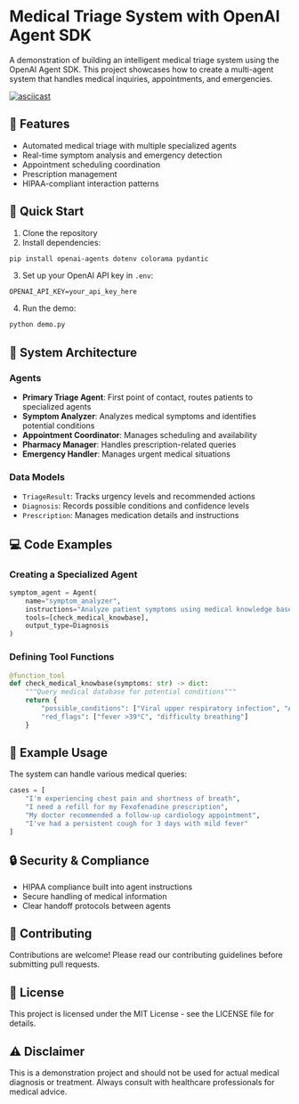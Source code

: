 # Medical Triage System with OpenAI Agent SDK

A demonstration of building an intelligent medical triage system using the OpenAI Agent SDK. This project showcases how to create a multi-agent system that handles medical inquiries, appointments, and emergencies.

[![asciicast](https://asciinema.org/a/707708.svg)](https://asciinema.org/a/707708)

## 🏥 Features

- Automated medical triage with multiple specialized agents
- Real-time symptom analysis and emergency detection
- Appointment scheduling coordination
- Prescription management
- HIPAA-compliant interaction patterns

## 🚀 Quick Start

1. Clone the repository
2. Install dependencies:
```bash
pip install openai-agents dotenv colorama pydantic
```

3. Set up your OpenAI API key in `.env`:
```env
OPENAI_API_KEY=your_api_key_here
```

4. Run the demo:
```bash
python demo.py
```

## 🔧 System Architecture

### Agents
- **Primary Triage Agent**: First point of contact, routes patients to specialized agents
- **Symptom Analyzer**: Analyzes medical symptoms and identifies potential conditions
- **Appointment Coordinator**: Manages scheduling and availability
- **Pharmacy Manager**: Handles prescription-related queries
- **Emergency Handler**: Manages urgent medical situations

### Data Models
- `TriageResult`: Tracks urgency levels and recommended actions
- `Diagnosis`: Records possible conditions and confidence levels
- `Prescription`: Manages medication details and instructions

## 💻 Code Examples

### Creating a Specialized Agent
```python
symptom_agent = Agent(
    name="symptom_analyzer",
    instructions="Analyze patient symptoms using medical knowledge base...",
    tools=[check_medical_knowbase],
    output_type=Diagnosis
)
```

### Defining Tool Functions
```python
@function_tool
def check_medical_knowbase(symptoms: str) -> dict:
    """Query medical database for potential conditions"""
    return {
        "possible_conditions": ["Viral upper respiratory infection", "Allergic rhinitis"],
        "red_flags": ["fever >39°C", "difficulty breathing"]
    }
```

## 📝 Example Usage

The system can handle various medical queries:
```python
cases = [
    "I'm experiencing chest pain and shortness of breath",
    "I need a refill for my Fexofenadine prescription",
    "My doctor recommended a follow-up cardiology appointment",
    "I've had a persistent cough for 3 days with mild fever"
]
```

## 🔒 Security & Compliance

- HIPAA compliance built into agent instructions
- Secure handling of medical information
- Clear handoff protocols between agents

## 🤝 Contributing

Contributions are welcome! Please read our contributing guidelines before submitting pull requests.

## 📄 License

This project is licensed under the MIT License - see the LICENSE file for details.

## ⚠️ Disclaimer

This is a demonstration project and should not be used for actual medical diagnosis or treatment. Always consult with healthcare professionals for medical advice.
